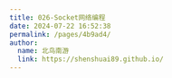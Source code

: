 ```yaml
---
title: 026-Socket网络编程
date: 2024-07-22 16:52:38
permalink: /pages/4b9ad4/
author: 
  name: 北鸟南游
  link: https://shenshuai89.github.io/
---
```

